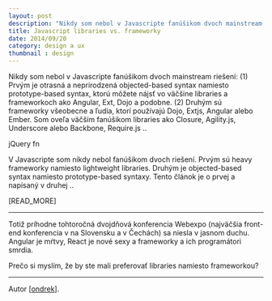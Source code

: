 ```yaml
---
layout: post
description: "Nikdy som nebol v Javascripte fanúšikom dvoch mainstream riešení: (1) Prvým je otrasná a neprirodzená …"
title: Javascript libraries vs. frameworky
date: 2014/09/20
category: design a ux
thumbnail : design
---
```



Nikdy som nebol v Javascripte fanúšikom dvoch mainstream riešení: (1) Prvým je otrasná a neprirodzená objected-based
syntax namiesto prototype-based syntax, ktorú môžete nájsť vo väčšine libraries a frameworkoch ako Angular, Ext, Dojo
a podobne. (2) Druhým sú frameworky všeobecne a ľudia, ktorí používajú Dojo, Extjs, Angular alebo Ember. Som oveľa
väčším fanúšikom libraries ako Closure, Agility.js, Underscore alebo Backbone, Require.js ..

jQuery fn

V Javascripte som nikdy nebol fanúšikom dvoch riešení. Prvým sú heavy frameworky namiesto lightweight libraries. Druhým
je objected-based syntax namiesto prototype-based syntaxy. Tento článok je o prvej a napísaný v druhej ..

[READ_MORE]

---

Totiž príhodne tohtoročná dvojdňová konferencia Webexpo (najväčšia front-end konferencia v na Slovensku a v Čechách) sa
niesla v jasnom duchu. Angular je mŕtvy, React je nové sexy a frameworky a ich programátori smrdia.

Prečo si myslím, že by ste mali preferovať libraries namiesto frameworkou?

---

Autor [[ondrek](http://twitter.com/ondrek)].
